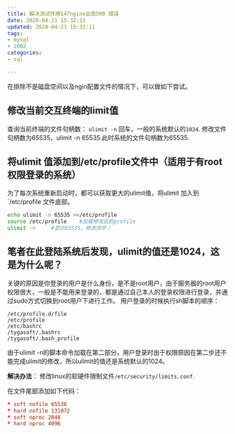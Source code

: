 ```yaml
---
title: 解决测试环境147nginx出现500 错误
date: 2020-04-21 15:32:11
updated: 2020-04-21 15:32:11
tags: 
- mysql
- 2002
categories: 
- sql

---
```

在排除不是磁盘空间以及ngin配置文件的情况下，可以做如下尝试。

## 修改当前交互终端的limit值 

查询当前终端的文件句柄数： `ulimit -n` 回车，一般的系统默认的`1024`. 
修改文件句柄数为65535，ulimit -n 65535.此时系统的文件句柄数为65535. 

## 将ulimit 值添加到/etc/profile文件中（适用于有root权限登录的系统） 


<!--more-->


为了每次系统重新启动时，都可以获取更大的ulimit值，将ulimit 加入到`/etc/profile 文件底部。 
```bash
echo ulimit -n 65535 >>/etc/profile 
source /etc/profile    #加载修改后的profile 
ulimit -n     #显示65535，修改完毕！
```
## 笔者在此登陆系统后发现，ulimit的值还是1024，这是为什么呢？ 

关键的原因是你登录的用户是什么身份，是不是root用户，由于服务器的root用户权限很大，一般是不能用来登录的，都是通过自己本人的登录权限进行登录，并通过sudo方式切换到root用户下进行工作。 用户登录的时候执行sh脚本的顺序：
``` 
/etc/profile.d/file 
/etc/profile 
/etc/bashrc 
/tygasoft/.bashrc 
/tygasoft/.bash_profile 
```
由于ulimit -n的脚本命令加载在第二部分，用户登录时由于权限原因在第二步还不能完成ulimit的修改，所以ulimit的值还是系统默认的1024。 

**解决办法**： 
修改linux的软硬件限制文件`/etc/security/limits.conf`. 

在文件尾部添加如下代码： 
```conf
* soft nofile 65536
* hard nofile 131072
* soft nproc 2048
* hard nproc 4096
```